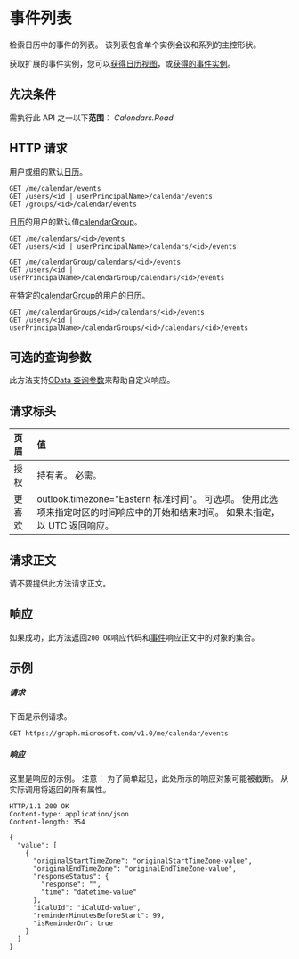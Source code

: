# <a name="list-events"></a>事件列表

检索日历中的事件的列表。  该列表包含单个实例会议和系列的主控形状。

获取扩展的事件实例，您可以[获得日历视图](calendar_list_calendarview.md)，或[获得的事件实例](event_list_instances.md)。

## <a name="prerequisites"></a>先决条件
需执行此 API 之一以下**范围**︰ *Calendars.Read*
## <a name="http-request"></a>HTTP 请求
<!-- { "blockType": "ignored" } -->
用户或组的默认[日历](../resources/calendar.md)。
```http
GET /me/calendar/events
GET /users/<id | userPrincipalName>/calendar/events
GET /groups/<id>/calendar/events
```
[日历](../resources/calendar.md)的用户的默认值[calendarGroup](../resources/calendargroup.md)。
```http
GET /me/calendars/<id>/events
GET /users/<id | userPrincipalName>/calendars/<id>/events

GET /me/calendarGroup/calendars/<id>/events
GET /users/<id | userPrincipalName>/calendarGroup/calendars/<id>/events
```
在特定的[calendarGroup](../resources/calendargroup.md)的用户的[日历](../resources/calendar.md)。
```http
GET /me/calendarGroups/<id>/calendars/<id>/events
GET /users/<id | userPrincipalName>/calendarGroups/<id>/calendars/<id>/events
```
## <a name="optional-query-parameters"></a>可选的查询参数
此方法支持[OData 查询参数](http://graph.microsoft.io/docs/overview/query_parameters)来帮助自定义响应。
## <a name="request-headers"></a>请求标头
| 页眉       | 值 |
|:---------------|:--------|
| 授权  | 持有者<token>。 必需。  |
| 更喜欢  | outlook.timezone="Eastern 标准时间"。 可选项。 使用此选项来指定时区的时间响应中的开始和结束时间。 如果未指定，以 UTC 返回响应。 |

## <a name="request-body"></a>请求正文
请不要提供此方法请求正文。
## <a name="response"></a>响应
如果成功，此方法返回`200 OK`响应代码和[事件](../resources/event.md)响应正文中的对象的集合。
## <a name="example"></a>示例
##### <a name="request"></a>请求
下面是示例请求。
<!-- {
  "blockType": "request",
  "name": "get_events"
}-->
```http
GET https://graph.microsoft.com/v1.0/me/calendar/events
```
##### <a name="response"></a>响应
这里是响应的示例。 注意︰ 为了简单起见，此处所示的响应对象可能被截断。 从实际调用将返回的所有属性。
<!-- {
  "blockType": "response",
  "truncated": true,
  "@odata.type": "microsoft.graph.event",
  "isCollection": true
} -->
```http
HTTP/1.1 200 OK
Content-type: application/json
Content-length: 354

{
  "value": [
    {
      "originalStartTimeZone": "originalStartTimeZone-value",
      "originalEndTimeZone": "originalEndTimeZone-value",
      "responseStatus": {
        "response": "",
        "time": "datetime-value"
      },
      "iCalUId": "iCalUId-value",
      "reminderMinutesBeforeStart": 99,
      "isReminderOn": true
    }
  ]
}
```

<!-- uuid: 8fcb5dbc-d5aa-4681-8e31-b001d5168d79
2015-10-25 14:57:30 UTC -->
<!-- {
  "type": "#page.annotation",
  "description": "List events",
  "keywords": "",
  "section": "documentation",
  "tocPath": ""
}-->
